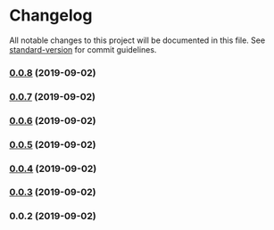 # Changelog

All notable changes to this project will be documented in this file. See [standard-version](https://github.com/conventional-changelog/standard-version) for commit guidelines.

### [0.0.8](https://github.com/lupu60/nestjs-toolbox/compare/v0.0.7...v0.0.8) (2019-09-02)



### [0.0.7](https://github.com/lupu60/nestjs-toolbox/compare/v0.0.6...v0.0.7) (2019-09-02)



### [0.0.6](https://github.com/lupu60/nestjs-toolbox/compare/v0.0.5...v0.0.6) (2019-09-02)



### [0.0.5](https://github.com/lupu60/nestjs-toolbox/compare/v0.0.4...v0.0.5) (2019-09-02)



### [0.0.4](https://github.com/lupu60/nestjs-toolbox/compare/v0.0.3...v0.0.4) (2019-09-02)



### [0.0.3](https://github.com/lupu60/nestjs-toolbox/compare/v0.0.2...v0.0.3) (2019-09-02)



### 0.0.2 (2019-09-02)

